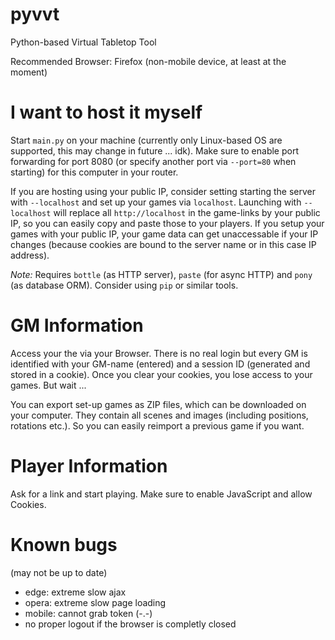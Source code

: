 # pyvvt
Python-based Virtual Tabletop Tool

Recommended Browser: Firefox (non-mobile device, at least at the moment)

# I want to host it myself
Start `main.py` on your machine (currently only Linux-based OS are supported, this may change in future ... idk). Make sure to enable port forwarding for port 8080 (or specify another port via `--port=80` when starting) for this computer in your router.

If you are hosting using your public IP, consider setting starting the server with `--localhost` and set up your games via `localhost`. Launching with `--localhost` will replace all `http://localhost` in the game-links by your public IP, so you can easily copy and paste those to your players. If you setup your games with your public IP, your game data can get unaccessable if your IP changes (because cookies are bound to the server name or in this case IP address).

*Note:* Requires `bottle` (as HTTP server), `paste` (for async HTTP) and `pony` (as database ORM). Consider using `pip` or similar tools.

# GM Information
Access your the via your Browser. There is no real login but every GM is identified with your GM-name (entered) and a session ID (generated and stored in a cookie). Once you clear your cookies, you lose access to your games. But wait ...

You can export set-up games as ZIP files, which can be downloaded on your computer. They contain all scenes and images (including positions, rotations etc.). So you can easily reimport a previous game if you want.

# Player Information
Ask for a link and start playing. Make sure to enable JavaScript and allow Cookies.

# Known bugs
(may not be up to date)
- edge: extreme slow ajax
- opera: extreme slow page loading
- mobile: cannot grab token (-.-)
- no proper logout if the browser is completly closed
